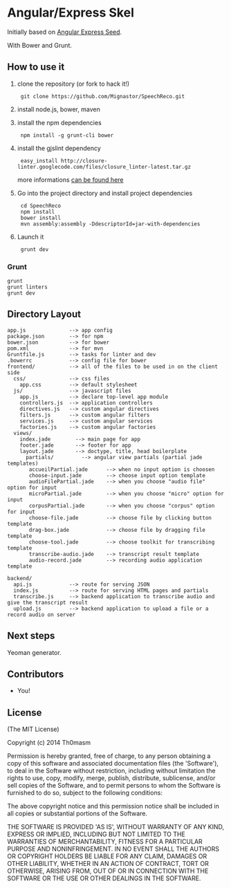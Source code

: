 # Angular/Express Skel

Initially based on [Angular Express Seed](https://github.com/btford/angular-express-seed).

With Bower and Grunt.

## How to use it

1. clone the repository (or fork to hack it!)

        git clone https://github.com/Mignastor/SpeechReco.git

2. install node.js, bower, maven

3. install the npm dependencies

        npm install -g grunt-cli bower

4. install the gjslint dependency

        easy_install http://closure-linter.googlecode.com/files/closure_linter-latest.tar.gz

    more informations [can be found here](https://developers.google.com/closure/utilities/docs/linter_howto)

5. Go into the project directory and install project dependencies

        cd SpeechReco
        npm install
        bower install
        mvn assembly:assembly -DdescriptorId=jar-with-dependencies

6. Launch it

        grunt dev

### Grunt

    grunt
    grunt linters
    grunt dev

## Directory Layout
    
    app.js              --> app config
    package.json        --> for npm
    bower.json          --> for bower
    pom.xml             --> for mvn
    Gruntfile.js        --> tasks for linter and dev
    .bowerrc            --> config file for bower
    frontend/           --> all of the files to be used in on the client side
      css/              --> css files
        app.css         --> default stylesheet
      js/               --> javascript files
        app.js          --> declare top-level app module
        controllers.js  --> application controllers
        directives.js   --> custom angular directives
        filters.js      --> custom angular filters
        services.js     --> custom angular services
        factories.js    --> custom angular factories
      views/
        index.jade        --> main page for app
        footer.jade       --> footer for app
        layout.jade       --> doctype, title, head boilerplate
          partials/         --> angular view partials (partial jade templates)
           accueilPartial.jade      --> when no input option is choosen
           choose-input.jade        --> choose input option template
           audioFilePartial.jade    --> when you choose "audio file" option for input
           microPartial.jade        --> when you choose "micro" option for input
           corpusPartial.jade       --> when you choose "corpus" option for input
           choose-file.jade         --> choose file by clicking button template
           drag-box.jade            --> choose file by dragging file template          
           choose-tool.jade         --> choose toolkit for transcribing template
           transcribe-audio.jade    --> transcript result template
           audio-record.jade        --> recording audio application template

    backend/
      api.js            --> route for serving JSON
      index.js          --> route for serving HTML pages and partials
      transcribe.js     --> backend application to transcribe audio and give the transcript result
      upload.js         --> backend application to upload a file or a record audio on server
      
## Next steps 

Yeoman generator.

## Contributors

- You!

## License

(The MIT License)

Copyright (c) 2014 Th0masm

Permission is hereby granted, free of charge, to any person obtaining a copy of this software and associated documentation files (the 'Software'), to deal in the Software without restriction, including without limitation the rights to use, copy, modify, merge, publish, distribute, sublicense, and/or sell copies of the Software, and to permit persons to whom the Software is furnished to do so, subject to the following conditions:

The above copyright notice and this permission notice shall be included in all copies or substantial portions of the Software.

THE SOFTWARE IS PROVIDED 'AS IS', WITHOUT WARRANTY OF ANY KIND, EXPRESS OR IMPLIED, INCLUDING BUT NOT LIMITED TO THE WARRANTIES OF MERCHANTABILITY, FITNESS FOR A PARTICULAR PURPOSE AND NONINFRINGEMENT. IN NO EVENT SHALL THE AUTHORS OR COPYRIGHT HOLDERS BE LIABLE FOR ANY CLAIM, DAMAGES OR OTHER LIABILITY, WHETHER IN AN ACTION OF CONTRACT, TORT OR OTHERWISE, ARISING FROM, OUT OF OR IN CONNECTION WITH THE SOFTWARE OR THE USE OR OTHER DEALINGS IN THE SOFTWARE.
